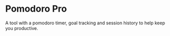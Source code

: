 # Pomodoro Pro

A tool with a pomodoro timer, goal tracking and session history to help keep you productive.
